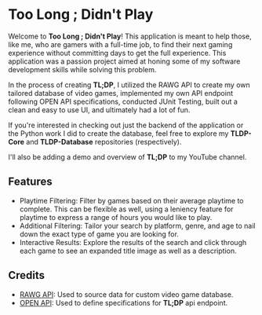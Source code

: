 # Too Long ; Didn't Play

Welcome to **Too Long ; Didn't Play**! This application is meant to help those, like me, who are gamers with a full-time job, to find their next gaming experience without committing days to get the full experience. This application was a passion project aimed at honing some of my software development skills while solving this problem. 

In the process of creating **TL;DP**, I utilized the RAWG API to create my own tailored database of video games, implemented my own API endpoint following OPEN API specifications, conducted JUnit Testing, built out a clean and easy to use UI, and ultimately had a lot of fun.

If you're interested in checking out just the backend of the application or the Python work I did to create the database, feel free to explore my **TLDP-Core** and **TLDP-Database** repositories (respectively).

I'll also be adding a demo and overview of **TL;DP** to my YouTube channel.


## Features

- Playtime Filtering: Filter by games based on their average playtime to complete. This can be flexible as well, using a leniency feature for playtime to express a range of hours you would like to play.
- Additional Filtering: Tailor your search by platform, genre, and age to nail down the exact type of game you are looking for.
- Interactive Results: Explore the results of the search and click through each game to see an expanded title image as well as a description.

## Credits
- [RAWG API](https://rawg.io/apidocs): Used to source data for custom video game database.
- [OPEN API](https://swagger.io/specification/): Used to define specifications for **TL;DP** api endpoint.
